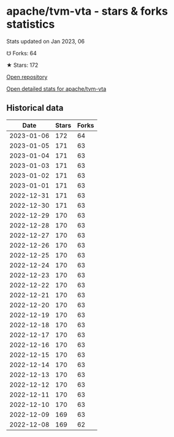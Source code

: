 # apache/tvm-vta - stars & forks statistics

Stats updated on Jan 2023, 06

☋ Forks: 64

★ Stars: 172

[Open repository](https://github.com/apache/tvm-vta)

[Open detailed stats for apache/tvm-vta](https://reviewgithub.com/rep/apache/tvm-vta)

## Historical data
| Date | Stars | Forks |
|------|-------|-------|
| 2023-01-06 | 172 | 64 | 
| 2023-01-05 | 171 | 63 | 
| 2023-01-04 | 171 | 63 | 
| 2023-01-03 | 171 | 63 | 
| 2023-01-02 | 171 | 63 | 
| 2023-01-01 | 171 | 63 | 
| 2022-12-31 | 171 | 63 | 
| 2022-12-30 | 171 | 63 | 
| 2022-12-29 | 170 | 63 | 
| 2022-12-28 | 170 | 63 | 
| 2022-12-27 | 170 | 63 | 
| 2022-12-26 | 170 | 63 | 
| 2022-12-25 | 170 | 63 | 
| 2022-12-24 | 170 | 63 | 
| 2022-12-23 | 170 | 63 | 
| 2022-12-22 | 170 | 63 | 
| 2022-12-21 | 170 | 63 | 
| 2022-12-20 | 170 | 63 | 
| 2022-12-19 | 170 | 63 | 
| 2022-12-18 | 170 | 63 | 
| 2022-12-17 | 170 | 63 | 
| 2022-12-16 | 170 | 63 | 
| 2022-12-15 | 170 | 63 | 
| 2022-12-14 | 170 | 63 | 
| 2022-12-13 | 170 | 63 | 
| 2022-12-12 | 170 | 63 | 
| 2022-12-11 | 170 | 63 | 
| 2022-12-10 | 170 | 63 | 
| 2022-12-09 | 169 | 63 | 
| 2022-12-08 | 169 | 62 | 


